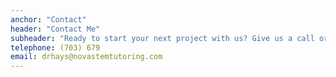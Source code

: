 ```yaml
---
anchor: "Contact"
header: "Contact Me"
subheader: "Ready to start your next project with us? Give us a call or send us an email and we will get back to you as soon as possible!"
telephone: (703) 679
email: drhays@novastemtutoring.com
---
```

